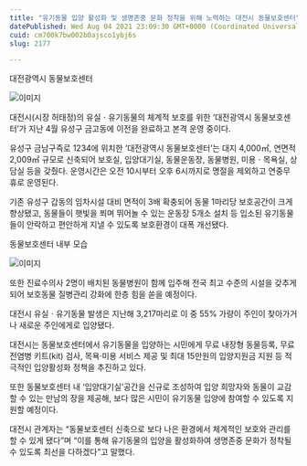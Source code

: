 ```yaml
---
title: "유기동물 입양 활성화 및 생명존중 문화 정착을 위해 노력하는 대전시 동물보호센터"
datePublished: Wed Aug 04 2021 23:09:30 GMT+0000 (Coordinated Universal Time)
cuid: cm700k7bw002b0ajsco1ybj6s
slug: 2177

---
```



대전광역시 동물보호센터

![이미지](https://cdn.hashnode.com/res/hashnode/image/upload/v1739250025654/8ce5475d-1fe5-49f8-927c-9d585c8195a4.jpeg)

대전시(시장 허태정)의 유실ㆍ유기동물의 체계적 보호를 위한 ‘대전광역시 동물보호센터’가 지난 4월 유성구 금고동에 이전을 완료하고 본격 운영 중이다.

유성구 금남구즉로 1234에 위치한 ‘대전광역시 동물보호센터’는 대지 4,000㎡, 연면적 2,009㎡ 규모로 신축되어 보호실, 입양대기실, 동물운동장, 동물병원, 미용ㆍ목욕실, 상담실 등을 갖췄다. 운영시간은 오전 10시부터 오후 6시까지로 명절을 제외하고 연중무휴로 운영된다.

기존 유성구 갑동의 임차시설 대비 면적이 3배 확충되어 동물 1마리당 보호공간이 크게 향상됐고, 동물들이 햇빛을 쬐며 뛰어놀 수 있는 운동장 5개소 설치 등 입소된 유기동물들이 안락하고 편안하게 지낼 수 있도록 보호환경이 대폭 개선됐다.

동물보호센터 내부 모습

![이미지](https://cdn.hashnode.com/res/hashnode/image/upload/v1739250027703/9e838647-c5b8-4d4b-abf1-b417c2af1388.jpeg)

또한 진료수의사 2명이 배치된 동물병원이 함께 입주해 전국 최고 수준의 시설을 갖추게 되어 보호동물 질병관리 강화에 한층 힘을 쏟을 예정이다.

대전시 유실ㆍ유기동물 발생은 지난해 3,217마리로 이 중 55% 가량이 주인이 찾아가거나 새로운 주인에게로 입양됐다.

대전시는 동물보호센터에서 유기동물을 입양하는 시민에게 무료 내장형 동물등록, 무료 전염병 키트(kit) 검사, 목욕·미용 서비스 제공 및 최대 15만원의 입양지원금 지원 등 적극적인 입양활성화 정책을 추진하고 있다.

또한 동물보호센터 내 ‘입양대기실’공간을 신규로 조성하여 입양 희망자와 동물이 교감할 수 있는 만남의 장을 제공해, 보다 많은 시민이 유기동물 입양에 참여할 수 있도록 지원할 예정이다.

대전시 관계자는 “동물보호센터 신축으로 보다 나은 환경에서 체계적인 보호와 관리를 할 수 있게 됐다”며 “이를 통해 유기동물의 입양을 활성화하여 생명존중 문화가 정착될 수 있도록 최선을 다하겠다”고 말했다.